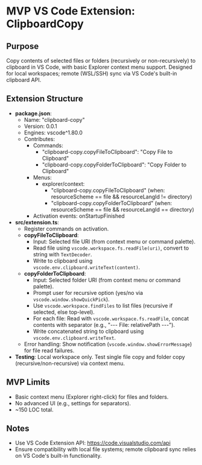 # MVP VS Code Extension: ClipboardCopy

## Purpose
Copy contents of selected files or folders (recursively or non-recursively) to clipboard in VS Code, with basic Explorer context menu support. Designed for local workspaces; remote (WSL/SSH) sync via VS Code's built-in clipboard API.

## Extension Structure
- **package.json**:
  - Name: "clipboard-copy"
  - Version: 0.0.1
  - Engines: vscode^1.80.0
  - Contributes:
    - Commands:
      - "clipboard-copy.copyFileToClipboard": "Copy File to Clipboard"
      - "clipboard-copy.copyFolderToClipboard": "Copy Folder to Clipboard"
    - Menus:
      - explorer/context:
        - "clipboard-copy.copyFileToClipboard" (when: resourceScheme == file && resourceLangId != directory)
        - "clipboard-copy.copyFolderToClipboard" (when: resourceScheme == file && resourceLangId == directory)
    - Activation events: onStartupFinished
- **src/extension.ts**:
  - Register commands on activation.
  - **copyFileToClipboard**:
    - Input: Selected file URI (from context menu or command palette).
    - Read file using `vscode.workspace.fs.readFile(uri)`, convert to string with `TextDecoder`.
    - Write to clipboard using `vscode.env.clipboard.writeText(content)`.
  - **copyFolderToClipboard**:
    - Input: Selected folder URI (from context menu or command palette).
    - Prompt user for recursive option (yes/no via `vscode.window.showQuickPick`).
    - Use `vscode.workspace.findFiles` to list files (recursive if selected, else top-level).
    - For each file: Read with `vscode.workspace.fs.readFile`, concat contents with separator (e.g., "--- File: relativePath ---").
    - Write concatenated string to clipboard using `vscode.env.clipboard.writeText`.
  - Error handling: Show notification (`vscode.window.showErrorMessage`) for file read failures.
- **Testing**: Local workspace only. Test single file copy and folder copy (recursive/non-recursive) via context menu.

## MVP Limits
- Basic context menu (Explorer right-click) for files and folders.
- No advanced UI (e.g., settings for separators).
- ~150 LOC total.

## Notes
- Use VS Code Extension API: https://code.visualstudio.com/api
- Ensure compatibility with local file systems; remote clipboard sync relies on VS Code's built-in functionality.